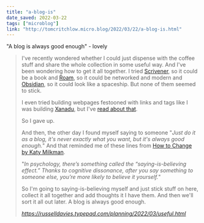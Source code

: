 ```yaml
---
title: "a-blog-is"
date_saved: 2022-03-22
tags: ["microblog"]
link: "http://tomcritchlow.micro.blog/2022/03/22/a-blog-is.html"
---
```

"A blog is always good enough" - lovely

<blockquote class="quoteback" darkmode="" data-title="Useful" data-author="Russell Davies" cite="https://russelldavies.typepad.com/planning/2022/03/useful.html">
<p>I've recently wondered whether I could just dispense with the coffee stuff and share the whole collection in some useful way. And I've been wondering how to get it all together. I tried <a href="https://www.literatureandlatte.com/scrivener/overview" target="_blank" rel="noopener">Scrivener</a>, so it could be a book and <a href="https://roamresearch.com/" target="_blank" rel="noopener">Roam</a>, so it could be networked and modern and <a href="https://obsidian.md/" target="_blank" rel="noopener">Obsidian</a>, so it could look like a spaceship. But none of them seemed to stick.</p>
<p>I even tried building webpages festooned with links and tags like I was building <a href="https://en.wikipedia.org/wiki/Project_Xanadu" target="_blank" rel="noopener">Xanadu</a>, but I've <a href="https://www.wired.com/1995/06/xanadu/" target="_blank" rel="noopener">read about that</a>.</p>
<p>So I gave up.</p>
<p>And then, the other day I found myself saying to someone "<em>Just do it as a blog, it's never exactly what you want, but it's always good enough.</em>" And that reminded me of these lines from <a href="https://uk.bookshop.org/a/6364/9781785043710" target="_blank" rel="noopener">How to Change by Katy Milkman</a>.</p>
<p>"<em>In psychology, there’s something called the “saying-is-believing effect.” Thanks to cognitive dissonance, after you say something to someone else, you’re more likely to believe it yourself.</em>"</p>
<p>So I'm going to saying-is-believing myself and just stick stuff on here, collect it all together and add thoughts it I have them. And then we'll sort it all out later. A blog is always good enough.</p>
<footer> <cite><a href="https://russelldavies.typepad.com/planning/2022/03/useful.html">https://russelldavies.typepad.com/planning/2022/03/useful.html</a></cite></footer>
</blockquote>
<script note="" src="https://cdn.jsdelivr.net/gh/Blogger-Peer-Review/quotebacks@1/quoteback.js"></script>

